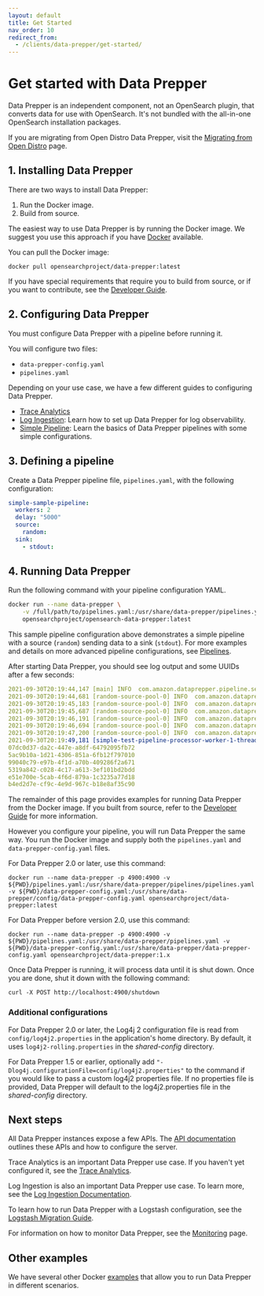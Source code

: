 ```yaml
---
layout: default
title: Get Started
nav_order: 10
redirect_from:
  - /clients/data-prepper/get-started/
---
```


# Get started with Data Prepper

Data Prepper is an independent component, not an OpenSearch plugin, that converts data for use with OpenSearch. It's not bundled with the all-in-one OpenSearch installation packages.

If you are migrating from Open Distro Data Prepper, visit the [Migrating from Open Distro]({{site.url}}{{site.baseurl}}/opensearch/clients/data-prepper/migrate-open-distro/) page. 

## 1. Installing Data Prepper

There are two ways to install Data Prepper:

1. Run the Docker image.
2. Build from source.

The easiest way to use Data Prepper is by running the Docker image. We suggest
you use this approach if you have [Docker](https://www.docker.com) available.

You can pull the Docker image:

```
docker pull opensearchproject/data-prepper:latest
```

If you have special requirements that require you to build from source, or if you
want to contribute, see the [Developer Guide](https://github.com/opensearch-project/data-prepper/blob/main/docs/developer_guide.md).

## 2. Configuring Data Prepper

You must configure Data Prepper with a pipeline before running it.

You will configure two files:

* `data-prepper-config.yaml`
* `pipelines.yaml`

Depending on your use case, we have a few different guides to configuring Data Prepper.
* [Trace Analytics](https://github.com/opensearch-project/data-prepper/blob/main/docs/trace_analytics.md)
* [Log Ingestion](https://github.com/opensearch-project/data-prepper/blob/main/docs/log_analytics.md): Learn how to set up Data Prepper for log observability.
* [Simple Pipeline](https://github.com/opensearch-project/data-prepper/blob/main/docs/simple_pipelines.md): Learn the basics of Data Prepper pipelines with some simple configurations.

## 3. Defining a pipeline

Create a Data Prepper pipeline file, `pipelines.yaml`, with the following configuration:

```yml
simple-sample-pipeline:
  workers: 2
  delay: "5000"
  source:
    random:
  sink:
    - stdout:
```

## 4. Running Data Prepper

Run the following command with your pipeline configuration YAML.

```bash
docker run --name data-prepper \
    -v /full/path/to/pipelines.yaml:/usr/share/data-prepper/pipelines.yaml \
    opensearchproject/opensearch-data-prepper:latest
```

This sample pipeline configuration above demonstrates a simple pipeline with a source (`random`) sending data to a sink (`stdout`). For more examples and details on more advanced pipeline configurations, see [Pipelines]({{site.url}}{{site.baseurl}}/clients/data-prepper/pipelines).

After starting Data Prepper, you should see log output and some UUIDs after a few seconds:

```yml
2021-09-30T20:19:44,147 [main] INFO  com.amazon.dataprepper.pipeline.server.DataPrepperServer - Data Prepper server running at :4900
2021-09-30T20:19:44,681 [random-source-pool-0] INFO  com.amazon.dataprepper.plugins.source.RandomStringSource - Writing to buffer
2021-09-30T20:19:45,183 [random-source-pool-0] INFO  com.amazon.dataprepper.plugins.source.RandomStringSource - Writing to buffer
2021-09-30T20:19:45,687 [random-source-pool-0] INFO  com.amazon.dataprepper.plugins.source.RandomStringSource - Writing to buffer
2021-09-30T20:19:46,191 [random-source-pool-0] INFO  com.amazon.dataprepper.plugins.source.RandomStringSource - Writing to buffer
2021-09-30T20:19:46,694 [random-source-pool-0] INFO  com.amazon.dataprepper.plugins.source.RandomStringSource - Writing to buffer
2021-09-30T20:19:47,200 [random-source-pool-0] INFO  com.amazon.dataprepper.plugins.source.RandomStringSource - Writing to buffer
2021-09-30T20:19:49,181 [simple-test-pipeline-processor-worker-1-thread-1] INFO  com.amazon.dataprepper.pipeline.ProcessWorker -  simple-test-pipeline Worker: Processing 6 records from buffer
07dc0d37-da2c-447e-a8df-64792095fb72
5ac9b10a-1d21-4306-851a-6fb12f797010
99040c79-e97b-4f1d-a70b-409286f2a671
5319a842-c028-4c17-a613-3ef101bd2bdd
e51e700e-5cab-4f6d-879a-1c3235a77d18
b4ed2d7e-cf9c-4e9d-967c-b18e8af35c90
```
The remainder of this page provides examples for running Data Prepper from the Docker image. If you
built from source, refer to the [Developer Guide](https://github.com/opensearch-project/data-prepper/blob/main/docs/developer_guide.md) for more information.

However you configure your pipeline, you will run Data Prepper the same way. You run the Docker
image and supply both the `pipelines.yaml` and `data-prepper-config.yaml` files.

For Data Prepper 2.0 or later, use this command:

```
docker run --name data-prepper -p 4900:4900 -v ${PWD}/pipelines.yaml:/usr/share/data-prepper/pipelines/pipelines.yaml -v ${PWD}/data-prepper-config.yaml:/usr/share/data-prepper/config/data-prepper-config.yaml opensearchproject/data-prepper:latest
```

For Data Prepper before version 2.0, use this command:

```
docker run --name data-prepper -p 4900:4900 -v ${PWD}/pipelines.yaml:/usr/share/data-prepper/pipelines.yaml -v ${PWD}/data-prepper-config.yaml:/usr/share/data-prepper/data-prepper-config.yaml opensearchproject/data-prepper:1.x
```

Once Data Prepper is running, it will process data until it is shut down. Once you are done, shut it down with the following command:

```
curl -X POST http://localhost:4900/shutdown
```
### Additional configurations

For Data Prepper 2.0 or later, the Log4j 2 configuration file is read from `config/log4j2.properties` in the application's home directory. 
By default, it uses `log4j2-rolling.properties` in the *shared-config* directory.

For Data Prepper 1.5 or earlier, optionally add `"-Dlog4j.configurationFile=config/log4j2.properties"` to the command if you would 
like to pass a custom log4j2 properties file. If no properties file is provided, Data Prepper will default to the log4j2.properties file in the *shared-config* directory.

## Next steps

All Data Prepper instances expose a few APIs. The [API documentation]({{site.url}}{{site.baseurl}}/opensearch/clients/data-prepper/api/) outlines these APIs and
how to configure the server.

Trace Analytics is an important Data Prepper use case. If you haven't yet configured it,
see the [Trace Analytics](https://github.com/opensearch-project/data-prepper/blob/main/docs/trace_analytics.md).

Log Ingestion is also an important Data Prepper use case. To learn more, see the [Log Ingestion Documentation]({{site.url}}{{site.baseurl}}/opensearch/clients/data-prepper/log-analytics/).

To learn how to run Data Prepper with a Logstash configuration, see the [Logstash Migration Guide]({{site.url}}{{site.baseurl}}/opensearch/clients/data-prepper/logstash-migration-guide/).

For information on how to monitor Data Prepper, see the [Monitoring]({{site.url}}{{site.baseurl}}/opensearch/clients/data-prepper/monitoring/) page.

## Other examples

We have several other Docker [examples](https://github.com/opensearch-project/data-prepper/tree/main/examples/)
that allow you to run Data Prepper in different scenarios.
